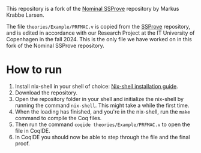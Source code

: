 This repository is a fork of the [Nominal SSProve](https://github.com/MarkusKL/nominal-ssprove/tree/master) repository by Markus Krabbe Larsen.

The file `theories/Example/PRFMAC.v` is copied from the [SSProve](https://github.com/SSProve/ssprove/blob/main/theories/Crypt/examples/PRFMAC.v) repository, and is edited in accordance with our Research Project at the IT University of Copenhagen in the fall 2024. This is the only file we have worked on in this fork of the Nominal SSProve repository.

# How to run

1. Install nix-shell in your shell of choice: [Nix-shell installation guide](https://nixos.org/download/#nix-install-linux).
2. Download the repository.
3. Open the repository folder in your shell and initialize the nix-shell by running the command `nix-shell`. This might take a while the first time.
4. When the loading has finished, and you're in the nix-shell, run the `make` command to compile the Coq files.
5. Then run the command `coqide theories/Example/PRFMAC.v` to open the file in CoqIDE.
6. In CoqIDE you should now be able to step through the file and the final proof.
